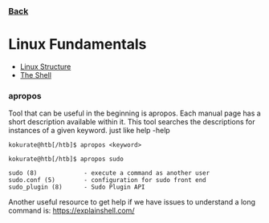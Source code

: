 ### [Back](https://github.com/kokurate/MyProgress/blob/main/Hack%20The%20Box/introduction.md)

# Linux Fundamentals

- [Linux Structure](https://github.com/kokurate/MyProgress/blob/main/Hack%20The%20Box/Linux%20Fundamentals/Linux%20Structure.md)
- [The Shell](https://github.com/kokurate/MyProgress/blob/main/Hack%20The%20Box/Linux%20Fundamentals/The%20Shell.md)


### apropos 
Tool that can be useful in the beginning is apropos. Each manual page has a short description available within it. This tool searches the descriptions for instances of a given keyword. just like help -help
```
kokurate@htb[/htb]$ apropos <keyword>

kokurate@htb[/htb]$ apropos sudo

sudo (8)             - execute a command as another user
sudo.conf (5)        - configuration for sudo front end
sudo_plugin (8)      - Sudo Plugin API
```
Another useful resource to get help if we have issues to understand a long command is: https://explainshell.com/
